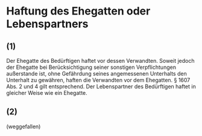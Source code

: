 # Haftung des Ehegatten oder Lebenspartners



## (1)

 Der Ehegatte des Bedürftigen haftet vor dessen Verwandten. Soweit jedoch der Ehegatte bei Berücksichtigung seiner sonstigen Verpflichtungen außerstande ist, ohne Gefährdung seines angemessenen Unterhalts den Unterhalt zu gewähren, haften die Verwandten vor dem Ehegatten. § 1607 Abs. 2 und 4 gilt entsprechend. Der Lebenspartner des Bedürftigen haftet in gleicher Weise wie ein Ehegatte.

## (2)

 (weggefallen) 


